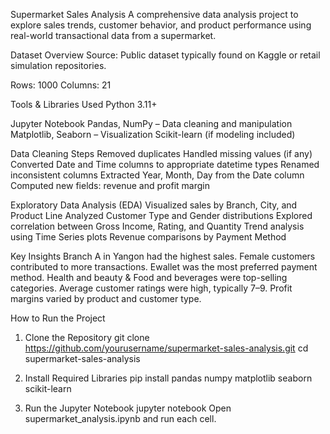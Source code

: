 Supermarket Sales Analysis
A comprehensive data analysis project to explore sales trends, customer behavior, and product performance using real-world transactional data from a supermarket.

Dataset Overview
Source: Public dataset typically found on Kaggle or retail simulation repositories.

Rows: 1000
Columns: 21


Tools & Libraries Used
Python 3.11+

Jupyter Notebook
Pandas, NumPy – Data cleaning and manipulation
Matplotlib, Seaborn – Visualization
Scikit-learn (if modeling included)

Data Cleaning Steps
Removed duplicates
Handled missing values (if any)
Converted Date and Time columns to appropriate datetime types
Renamed inconsistent columns
Extracted Year, Month, Day from the Date column
Computed new fields: revenue and profit margin

Exploratory Data Analysis (EDA)
Visualized sales by Branch, City, and Product Line
Analyzed Customer Type and Gender distributions
Explored correlation between Gross Income, Rating, and Quantity
Trend analysis using Time Series plots
Revenue comparisons by Payment Method

Key Insights
Branch A in Yangon had the highest sales.
Female customers contributed to more transactions.
Ewallet was the most preferred payment method.
Health and beauty & Food and beverages were top-selling categories.
Average customer ratings were high, typically 7–9.
Profit margins varied by product and customer type.

How to Run the Project
1. Clone the Repository
git clone https://github.com/yourusername/supermarket-sales-analysis.git
cd supermarket-sales-analysis

2. Install Required Libraries
pip install pandas numpy matplotlib seaborn scikit-learn

3. Run the Jupyter Notebook
jupyter notebook
Open supermarket_analysis.ipynb and run each cell.
